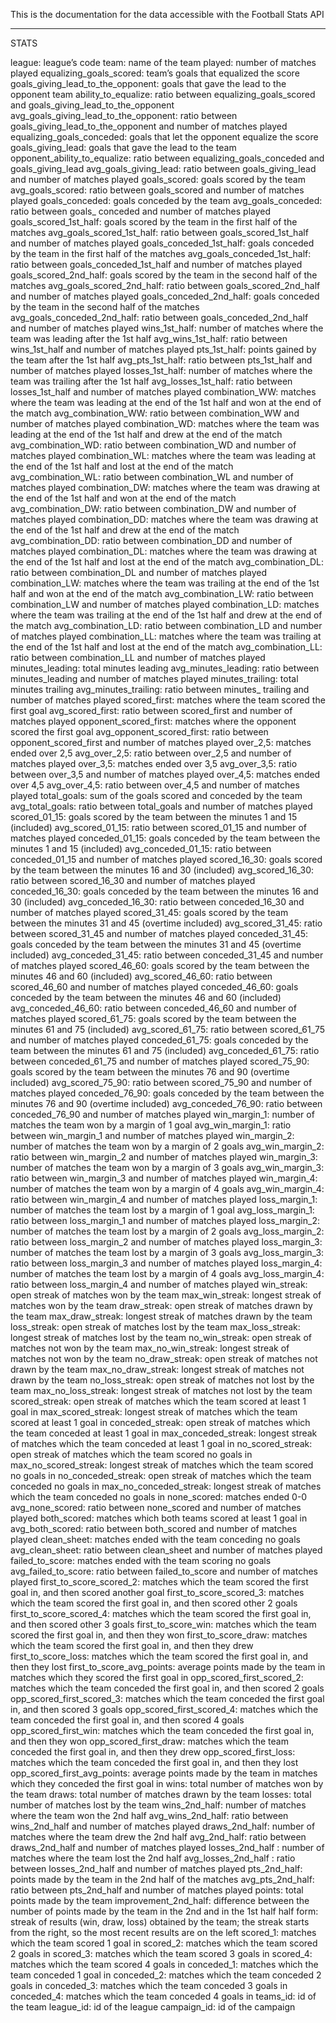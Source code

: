 This is the documentation for the data accessible with the Football Stats API


------------------------------
STATS

league: league’s code
team: name of the team
played: number of matches played
equalizing_goals_scored: team’s goals that equalized the score
goals_giving_lead_to_the_opponent: goals that gave the lead to the opponent team
ability_to_equalize: ratio between equalizing_goals_scored and goals_giving_lead_to_the_opponent
avg_goals_giving_lead_to_the_opponent: ratio between goals_giving_lead_to_the_opponent and number of matches played
equalizing_goals_conceded: goals that let the opponent equalize the score
goals_giving_lead: goals that gave the lead to the team
opponent_ability_to_equalize: ratio between equalizing_goals_conceded and goals_giving_lead
avg_goals_giving_lead: ratio between goals_giving_lead and number of matches played
goals_scored: goals scored by the team
avg_goals_scored: ratio between goals_scored and number of matches played
goals_conceded: goals conceded by the team
avg_goals_conceded: ratio between goals_ conceded and number of matches played
goals_scored_1st_half: goals scored by the team in the first half of the matches
avg_goals_scored_1st_half: ratio between goals_scored_1st_half and number of matches played
goals_conceded_1st_half: goals conceded by the team in the first half of the matches
avg_goals_conceded_1st_half: ratio between goals_conceded_1st_half and number of matches played
goals_scored_2nd_half: goals scored by the team in the second half of the matches
avg_goals_scored_2nd_half: ratio between goals_scored_2nd_half and number of matches played
goals_conceded_2nd_half: goals conceded by the team in the second half of the matches
avg_goals_conceded_2nd_half: ratio between goals_conceded_2nd_half and number of matches played
wins_1st_half: number of matches where the team was leading after the 1st half
avg_wins_1st_half: ratio between wins_1st_half and number of matches played
pts_1st_half: points gained by the team after the 1st half
avg_pts_1st_half: ratio between pts_1st_half and number of matches played
losses_1st_half: number of matches where the team was trailing after the 1st half
avg_losses_1st_half: ratio between losses_1st_half and number of matches played
combination_WW: matches where the team was leading at the end of the 1st half and won at the end of the match
avg_combination_WW: ratio between combination_WW and number of matches played
combination_WD: matches where the team was leading at the end of the 1st half and drew at the end of the match
avg_combination_WD: ratio between combination_WD and number of matches played
combination_WL: matches where the team was leading at the end of the 1st half and lost at the end of the match
avg_combination_WL: ratio between combination_WL and number of matches played
combination_DW: matches where the team was drawing at the end of the 1st half and won at the end of the match
avg_combination_DW: ratio between combination_DW and number of matches played
combination_DD: matches where the team was drawing at the end of the 1st half and drew at the end of the match
avg_combination_DD: ratio between combination_DD and number of matches played
combination_DL: matches where the team was drawing at the end of the 1st half and lost at the end of the match
avg_combination_DL: ratio between combination_DL and number of matches played
combination_LW: matches where the team was trailing at the end of the 1st half and won at the end of the match
avg_combination_LW: ratio between combination_LW and number of matches played
combination_LD: matches where the team was trailing at the end of the 1st half and drew at the end of the match
avg_combination_LD: ratio between combination_LD and number of matches played
combination_LL: matches where the team was trailing at the end of the 1st half and lost at the end of the match
avg_combination_LL: ratio between combination_LL and number of matches played
minutes_leading: total minutes leading
avg_minutes_leading: ratio between minutes_leading and number of matches played
minutes_trailing: total minutes trailing
avg_minutes_trailing: ratio between minutes_ trailing and number of matches played
scored_first: matches where the team scored the first goal
avg_scored_first: ratio between scored_first and number of matches played
opponent_scored_first: matches where the opponent scored the first goal
avg_opponent_scored_first: ratio between opponent_scored_first and number of matches played
over_2,5: matches ended over 2,5
avg_over_2,5: ratio between over_2,5 and number of matches played
over_3,5: matches ended over 3,5
avg_over_3,5: ratio between over_3,5 and number of matches played
over_4,5: matches ended over 4,5
avg_over_4,5: ratio between over_4,5 and number of matches played
total_goals: sum of the goals scored and conceded by the team
avg_total_goals: ratio between total_goals and number of matches played
scored_01_15: goals scored by the team between the minutes 1 and 15 (included)
avg_scored_01_15: ratio between scored_01_15 and number of matches played
conceded_01_15: goals conceded by the team between the minutes 1 and 15 (included)
avg_conceded_01_15: ratio between conceded_01_15 and number of matches played
scored_16_30: goals scored by the team between the minutes 16 and 30 (included)
avg_scored_16_30: ratio between scored_16_30 and number of matches played
conceded_16_30: goals conceded by the team between the minutes 16 and 30 (included)
avg_conceded_16_30: ratio between conceded_16_30 and number of matches played
scored_31_45: goals scored by the team between the minutes 31 and 45 (overtime included)
avg_scored_31_45: ratio between scored_31_45 and number of matches played
conceded_31_45: goals conceded by the team between the minutes 31 and 45 (overtime included)
avg_conceded_31_45: ratio between conceded_31_45 and number of matches played
scored_46_60: goals scored by the team between the minutes 46 and 60 (included)
avg_scored_46_60: ratio between scored_46_60 and number of matches played
conceded_46_60: goals conceded by the team between the minutes 46 and 60 (included)
avg_conceded_46_60: ratio between conceded_46_60 and number of matches played
scored_61_75: goals scored by the team between the minutes 61 and 75 (included)
avg_scored_61_75: ratio between scored_61_75 and number of matches played
conceded_61_75: goals conceded by the team between the minutes 61 and 75 (included)
avg_conceded_61_75: ratio between conceded_61_75 and number of matches played
scored_75_90: goals scored by the team between the minutes 76 and 90 (overtime included)
avg_scored_75_90: ratio between scored_75_90 and number of matches played
conceded_76_90: goals conceded by the team between the minutes 76 and 90 (overtime included)
avg_conceded_76_90: ratio between conceded_76_90 and number of matches played
win_margin_1: number of matches the team won by a margin of 1 goal
avg_win_margin_1: ratio between win_margin_1 and number of matches played
win_margin_2: number of matches the team won by a margin of 2 goals
avg_win_margin_2: ratio between win_margin_2 and number of matches played
win_margin_3: number of matches the team won by a margin of 3 goals
avg_win_margin_3: ratio between win_margin_3 and number of matches played
win_margin_4: number of matches the team won by a margin of 4 goals
avg_win_margin_4: ratio between win_margin_4 and number of matches played
loss_margin_1: number of matches the team lost by a margin of 1 goal
avg_loss_margin_1: ratio between loss_margin_1 and number of matches played
loss_margin_2: number of matches the team lost by a margin of 2 goals
avg_loss_margin_2: ratio between loss_margin_2 and number of matches played
loss_margin_3: number of matches the team lost by a margin of 3 goals
avg_loss_margin_3: ratio between loss_margin_3 and number of matches played
loss_margin_4: number of matches the team lost by a margin of 4 goals
avg_loss_margin_4: ratio between loss_margin_4 and number of matches played
win_streak: open streak of matches won by the team 
max_win_streak: longest streak of matches won by the team 
draw_streak: open streak of matches drawn by the team 
max_draw_streak: longest streak of matches drawn by the team 
loss_streak: open streak of matches lost by the team 
max_loss_streak: longest streak of matches lost by the team 
no_win_streak: open streak of matches not won by the team 
max_no_win_streak: longest streak of matches not won by the team 
no_draw_streak: open streak of matches not drawn by the team 
max_no_draw_streak: longest streak of matches not drawn by the team 
no_loss_streak: open streak of matches not lost by the team 
max_no_loss_streak: longest streak of matches not lost by the team 
scored_streak: open streak of matches which the team scored at least 1 goal in
max_scored_streak: longest streak of matches which the team scored at least 1 goal in
conceded_streak: open streak of matches which the team conceded at least 1 goal in
max_conceded_streak: longest streak of matches which the team conceded at least 1 goal in
no_scored_streak: open streak of matches which the team scored no goals in
max_no_scored_streak: longest streak of matches which the team scored no goals in
no_conceded_streak: open streak of matches which the team conceded no goals in
max_no_conceded_streak: longest streak of matches which the team conceded no goals in
none_scored: matches ended 0-0
avg_none_scored: ratio between none_scored and number of matches played
both_scored: matches which both teams scored at least 1 goal in
avg_both_scored: ratio between both_scored and number of matches played
clean_sheet: matches ended with the team conceding no goals
avg_clean_sheet: ratio between clean_sheet and number of matches played
failed_to_score: matches ended with the team scoring no goals
avg_failed_to_score: ratio between failed_to_score and number of matches played
first_to_score_scored_2: matches which the team scored the first goal in, and then scored another goal
first_to_score_scored_3: matches which the team scored the first goal in, and then scored other 2 goals
first_to_score_scored_4: matches which the team scored the first goal in, and then scored other 3 goals
first_to_score_win: matches which the team scored the first goal in, and then they won
first_to_score_draw: matches which the team scored the first goal in, and then they drew
first_to_score_loss: matches which the team scored the first goal in, and then they lost
first_to_score_avg_points: average points made by the team in matches which they scored the first goal in
opp_scored_first_scored_2: matches which the team conceded the first goal in, and then scored 2 goals
opp_scored_first_scored_3: matches which the team conceded the first goal in, and then scored 3 goals
opp_scored_first_scored_4: matches which the team conceded the first goal in, and then scored 4 goals
opp_scored_first_win: matches which the team conceded the first goal in, and then they won
opp_scored_first_draw: matches which the team conceded the first goal in, and then they drew
opp_scored_first_loss: matches which the team conceded the first goal in, and then they lost
opp_scored_first_avg_points: average points made by the team in matches which they conceded the first goal in
wins: total number of matches won by the team
draws: total number of matches drawn by the team
losses: total number of matches lost by the team
wins_2nd_half: number of matches where the team won the 2nd half
avg_wins_2nd_half: ratio between wins_2nd_half and number of matches played
draws_2nd_half: number of matches where the team drew the 2nd half
avg_2nd_half: ratio between draws_2nd_half and number of matches played
losses_2nd_half : number of matches where the team lost the 2nd half
avg_losses_2nd_half : ratio between losses_2nd_half and number of matches played
pts_2nd_half: points made by the team in the 2nd half of the matches
avg_pts_2nd_half: ratio between pts_2nd_half and number of matches played
points: total points made by the team
improvement_2nd_half: difference between the number of points made by the team in the 2nd and in the 1st half half
form: streak of results (win, draw, loss) obtained by the team; the streak starts from the right, so the most recent results are on the left
scored_1: matches which the team scored 1 goal in
scored_2: matches which the team scored 2 goals in
scored_3: matches which the team scored 3 goals in
scored_4: matches which the team scored 4 goals in
conceded_1: matches which the team conceded 1 goal in
conceded_2: matches which the team conceded 2 goals in
conceded_3: matches which the team conceded 3 goals in
conceded_4: matches which the team conceded 4 goals in
teams_id: id of the team
league_id: id of the league
campaign_id: id of the campaign
